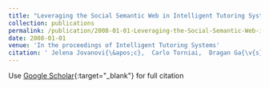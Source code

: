 ```yaml
---
title: "Leveraging the Social Semantic Web in Intelligent Tutoring Systems"
collection: publications
permalink: /publication/2008-01-01-Leveraging-the-Social-Semantic-Web-in-Intelligent-Tutoring-Systems
date: 2008-01-01
venue: 'In the proceedings of Intelligent Tutoring Systems'
citation: ' Jelena Jovanovi{\&apos;c},  Carlo Torniai,  Dragan Ga{\v{s}}evi{\&apos;c},  Scott Bateman,  Marek Hatala, &quot;Leveraging the Social Semantic Web in Intelligent Tutoring Systems.&quot; In the proceedings of Intelligent Tutoring Systems, 2008.'
---
```

Use [Google Scholar](https://scholar.google.com/scholar?q=Leveraging+the+Social+Semantic+Web+in+Intelligent+Tutoring+Systems){:target="_blank"} for full citation